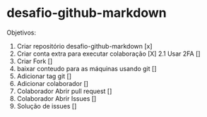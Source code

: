 # desafio-github-markdown

Objetivos:

1. Criar repositório desafio-github-markdown [x]
2. Criar conta extra para executar colaboração [X]
2.1 Usar 2FA []
3. Criar Fork []
4. baixar conteudo para as máquinas usando git []
5. Adicionar tag git []
6. Adicionar colaborador []
7. Colaborador Abrir pull request []
8. Colaborador Abrir Issues []
9. Solução de issues []
